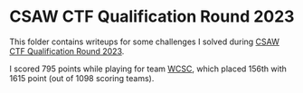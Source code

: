 # CSAW CTF Qualification Round 2023

This folder contains writeups for some challenges I solved during [CSAW CTF Qualification Round 2023](https://ctftime.org/event/2087).

I scored 795 points while playing for team [WCSC](https://github.com/WCSC), which placed 156th with 1615 point (out of 1098 scoring teams). 